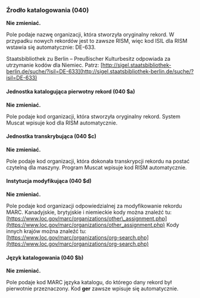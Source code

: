 ### Źrodło katalogowania (040)
**Nie zmieniać.**

Pole podaje nazwę organizacji, która stworzyła oryginalny rekord. W przypadku nowych rekordów jest to zawsze RISM, więc kod ISIL dla RISM wstawia się automatycznie: DE-633.

Staatsbibliothek zu Berlin – Preußischer Kulturbesitz odpowiada za utrzymanie kodów dla Niemiec. Patrz: [http://sigel.staatsbibliothek-berlin.de/suche/?isil=DE-633](http://sigel.staatsbibliothek-berlin.de/suche/?isil=DE-633)

#### Jednostka katalogująca pierwotny rekord (040 $a)
**Nie zmieniać.**

Pole podaje kod organizacji, która stworzyła oryginalny rekord. System Muscat wpisuje kod dla RISM automatycznie.

#### Jednostka transkrybująca (040 $c)
**Nie zmieniać.**

Pole podaje kod organizacji, która dokonała transkrypcji rekordu na postać czytelną dla maszyny. Program Muscat wpisuje kod RISM automatycznie.

#### Instytucja modyfikująca (040 $d)
**Nie zmieniać.**

Pole podaje kod organizacji odpowiedzialnej za modyfikowanie rekordu MARC. Kanadyjskie, brytyjskie i niemieckie kody można znaleźć tu: [https://www.loc.gov/marc/organizations/other\_assignment.php](https://www.loc.gov/marc/organizations/other_assignment.php) Kody innych krajów można znaleźć tu: [https://www.loc.gov/marc/organizations/org-search.php](https://www.loc.gov/marc/organizations/org-search.php)

#### Język katalogowania (040 $b)
**Nie zmieniać.**

Pole podaje kod MARC języka katalogu, do którego dany rekord był pierwotnie przeznaczony. Kod **ger** zawsze wpisuje się automatycznie.
